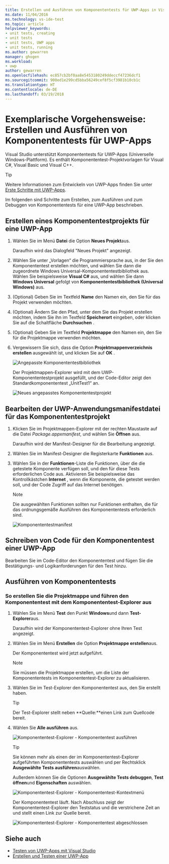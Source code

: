 ```yaml
---
title: Erstellen und Ausführen von Komponententests für UWP-Apps in Visual Studio | Microsoft-Dokumentation
ms.date: 11/04/2016
ms.technology: vs-ide-test
ms.topic: article
helpviewer_keywords:
- unit tests, creating
- unit tests
- unit tests, UWP apps
- unit tests, running
ms.author: gewarren
manager: ghogen
ms.workload:
- uwp
author: gewarren
ms.openlocfilehash: ec857cb2bf0aa8e5453180249ddeccf47236dcf1
ms.sourcegitcommit: 900ed1e299cd5bba56249cef8f5cf3981b10cb1c
ms.translationtype: HT
ms.contentlocale: de-DE
ms.lasthandoff: 03/19/2018
---
```

# <a name="walkthrough-create-and-run-unit-tests-for-uwp-apps"></a>Exemplarische Vorgehensweise: Erstellen und Ausführen von Komponententests für UWP-Apps

Visual Studio unterstützt Komponententests für UWP-Apps (Universelle Windows-Plattform). Es enthält Komponententest-Projektvorlagen für Visual C#, Visual Basic und Visual C++.

> [!TIP]
> Weitere Informationen zum Entwickeln von UWP-Apps finden Sie unter [Erste Schritte mit UWP-Apps](/windows/uwp/get-started/).

Im folgenden sind Schritte zum Erstellen, zum Ausführen und zum Debuggen von Komponententests für eine UWP-App beschrieben.

## <a name="create-a-unit-test-project-for-a-uwp-app"></a>Erstellen eines Komponententestprojekts für eine UWP-App

1.  Wählen Sie im Menü **Datei** die Option **Neues Projekt**aus.

     Daraufhin wird das Dialogfeld "Neues Projekt" angezeigt.

2.  Wählen Sie unter „Vorlagen“ die Programmiersprache aus, in der Sie den Komponententest erstellen möchten, und wählen Sie dann die zugeordnete Windows Universal-Komponententestbibliothek aus. Wählen Sie beispielsweise **Visual C#** aus, und wählen Sie dann **Windows Universal** gefolgt von **Komponententestbibliothek (Universal Windows)** aus.

3.  (Optional) Geben Sie im Textfeld **Name** den Namen ein, den Sie für das Projekt verwenden möchten.

4.  (Optional) Ändern Sie den Pfad, unter dem Sie das Projekt erstellen möchten, indem Sie ihn im Textfeld **Speicherort** eingeben, oder klicken Sie auf die Schaltfläche **Durchsuchen** .

5.  (Optional) Geben Sie im Textfeld **Projektmappe** den Namen ein, den Sie für die Projektmappe verwenden möchten.

6.  Vergewissern Sie sich, dass die Option **Projektmappenverzeichnis erstellen** ausgewählt ist, und klicken Sie auf **OK** .

     ![Angepasste Komponententestbibliothek](../test/media/unit_test_win8_1.png "Unit_Test_Win8_1")

     Der Projektmappen-Explorer wird mit dem UWP-Komponententestprojekt ausgefüllt, und der Code-Editor zeigt den Standardkomponententest „UnitTest1“ an.

     ![Neues angepasstes Komponententestprojekt](../test/media/unit_test_win8_unittestexplorer_newprojectcreated.png "Unit_Test_Win8_UnitTestExplorer_NewProjectCreated")

## <a name="edit-the-unit-test-projects-uwp-application-manifest-file"></a>Bearbeiten der UWP-Anwendungsmanifestdatei für das Komponententestprojekt

1.  Klicken Sie im Projektmappen-Explorer mit der rechten Maustaste auf die Datei *Package.appxmanifest*, und wählen Sie **Öffnen** aus.

     Daraufhin wird der Manifest-Designer für die Bearbeitung angezeigt.

2.  Wählen Sie im Manifest-Designer die Registerkarte **Funktionen** aus.

3.  Wählen Sie in der **Funktionen**-Liste die Funktionen, über die die getestete Komponente verfügen soll, und den für diese Tests erforderlichen Code aus. Aktivieren Sie beispielsweise das Kontrollkästchen **Internet** , wenn die Komponente, die getestet werden soll, und der Code Zugriff auf das Internet benötigen.

    > [!NOTE]
    > Die ausgewählten Funktionen sollten nur Funktionen enthalten, die für das ordnungsgemäße Ausführen des Komponententests erforderlich sind.

     ![Komponententestmanifest](../test/media/unit_test_win8_.png)

## <a name="code-the-unit-test-for-a-uwp-app"></a>Schreiben von Code für den Komponententest einer UWP-App

Bearbeiten Sie im Code-Editor den Komponententest und fügen Sie die Bestätigungs- und Logikanforderungen für den Test hinzu.

## <a name="run-unit-tests"></a>Ausführen von Komponententests

### <a name="to-build-the-solution-and-run-the-unit-test-using-test-explorer"></a>So erstellen Sie die Projektmappe und führen den Komponententest mit dem Komponententest-Explorer aus

1.  Wählen Sie im Menü **Test** den Punkt **Windows**und dann **Test-Explorer**aus.

     Daraufhin wird der Komponententest-Explorer ohne Ihren Test angezeigt.

2.  Wählen Sie im Menü **Erstellen** die Option **Projektmappe erstellen**aus.

     Der Komponententest wird jetzt aufgeführt.

    > [!NOTE]
    > Sie müssen die Projektmappe erstellen, um die Liste der Komponententests im Komponententest-Explorer zu aktualisieren.

3.  Wählen Sie im Test-Explorer den Komponententest aus, den Sie erstellt haben.

    > [!TIP]
    > Der Test-Explorer stellt neben **Quelle:**einen Link zum Quellcode bereit.

4.  Wählen Sie **Alle ausführen** aus.

     ![Komponententest-Explorer &#45; Komponententest ausführen](../test/media/unit_test_win8_unittestexplorer_contextmenurun.png)

    > [!TIP]
    > Sie können mehr als einen der im Komponententest-Explorer aufgeführten Komponententests auswählen und per Rechtsklick **Ausgewählte Tests ausführen**auswählen.
    >
    > Außerdem können Sie die Optionen **Ausgewählte Tests debuggen**, **Test öffnen**und **Eigenschaften** auswählen.
    >
    > ![Komponententest-Explorer &#45; Komponententest-Kontextmenü](../test/media/unit_test_win8_unittestexplorer_contextmenu.png "Unit_Test_Win8_UnitTestExplorer_ContextMenu")

    Der Komponententest läuft. Nach Abschluss zeigt der Komponententest-Explorer den Teststatus und die verstrichene Zeit an und stellt einen Link zur Quelle bereit.

    ![Komponententest-Explorer &#45; Komponententest abgeschlossen](../test/media/unit_test_win8_unittestexplorer_done.png)

## <a name="see-also"></a>Siehe auch

- [Testen von UWP-Apps mit Visual Studio](../test/testing-store-apps-with-visual-studio.md)
- [Erstellen und Testen einer UWP-App](/vsts/build-release/apps/windows/universal?tabs=vsts)
